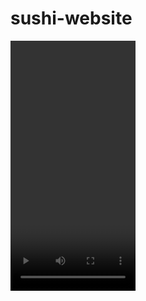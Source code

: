 # sushi-website

<video src='screenshots/video.mov' width='200' height='400' />
<img alt='1' src='screenshots/1.png' width='200' height='400'/>
<img src='screenshots/2.png' width='200' height='400'/>
<img src='screenshots/3.png' width='200' height='400'/>
<img src='screenshots/4.png' width='200' height='400'/>
<img src='screenshots/5.png' width='200' height='400'/>
